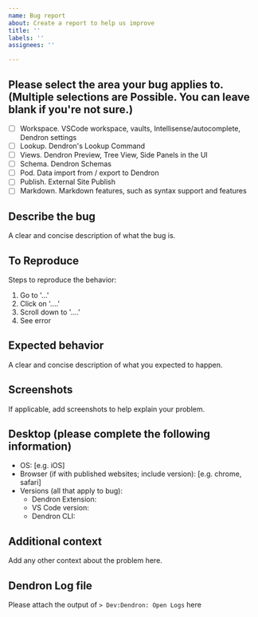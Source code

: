 ```yaml
---
name: Bug report
about: Create a report to help us improve
title: ''
labels: ''
assignees: ''

---
```


<!--
 Do not Remove this block!

 Select something by placing an 'x' or 'X' inside the brackets.
 Look here -> [triage](https://docs.dendron.so/notes/1e6c8b49-ef88-4e79-b2df-e9d614c38a53/)
 for help with choosing.
 Needed for Auto labeling:
 issue_labeler_regex_version=4

 - [X] Bug
 - [ ] IsTriaged
 -->

## Please select the area your bug applies to. (Multiple selections are Possible. You can leave blank if you're not sure.)

- [ ] Workspace.  VSCode workspace, vaults, Intellisense/autocomplete, Dendron settings
- [ ] Lookup.  Dendron's Lookup Command
- [ ] Views.  Dendron Preview, Tree View, Side Panels in the UI
- [ ] Schema.  Dendron Schemas
- [ ] Pod.  Data import from / export to Dendron
- [ ] Publish.  External Site Publish
- [ ] Markdown.  Markdown features, such as syntax support and features

## Describe the bug

A clear and concise description of what the bug is.

## To Reproduce

Steps to reproduce the behavior:

1. Go to '...'
2. Click on '....'
3. Scroll down to '....'
4. See error

## Expected behavior

A clear and concise description of what you expected to happen.

## Screenshots

If applicable, add screenshots to help explain your problem.

## Desktop (please complete the following information)

- OS: [e.g. iOS]
- Browser (if with published websites; include version): [e.g. chrome, safari]
- Versions (all that apply to bug):
  - Dendron Extension:
  - VS Code version:
  - Dendron CLI:

## Additional context

Add any other context about the problem here.

## Dendron Log file

Please attach the output of `> Dev:Dendron: Open Logs` here
